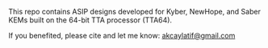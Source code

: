 This repo contains ASIP designs developed for Kyber, NewHope, and Saber KEMs built on the 64-bit TTA processor (TTA64).

If you benefited, please cite and let me know: akcaylatif@gmail.com
